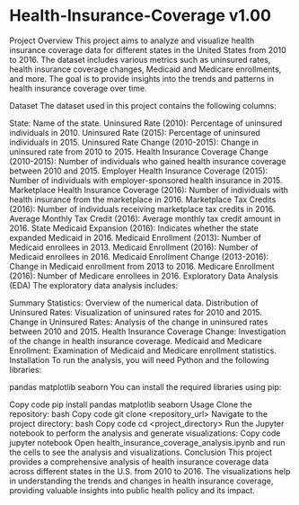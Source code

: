 # Health-Insurance-Coverage v1.00
Project Overview
This project aims to analyze and visualize health insurance coverage data for different states in the United States from 2010 to 2016. The dataset includes various metrics such as uninsured rates, health insurance coverage changes, Medicaid and Medicare enrollments, and more. The goal is to provide insights into the trends and patterns in health insurance coverage over time.

Dataset
The dataset used in this project contains the following columns:

State: Name of the state.
Uninsured Rate (2010): Percentage of uninsured individuals in 2010.
Uninsured Rate (2015): Percentage of uninsured individuals in 2015.
Uninsured Rate Change (2010-2015): Change in uninsured rate from 2010 to 2015.
Health Insurance Coverage Change (2010-2015): Number of individuals who gained health insurance coverage between 2010 and 2015.
Employer Health Insurance Coverage (2015): Number of individuals with employer-sponsored health insurance in 2015.
Marketplace Health Insurance Coverage (2016): Number of individuals with health insurance from the marketplace in 2016.
Marketplace Tax Credits (2016): Number of individuals receiving marketplace tax credits in 2016.
Average Monthly Tax Credit (2016): Average monthly tax credit amount in 2016.
State Medicaid Expansion (2016): Indicates whether the state expanded Medicaid in 2016.
Medicaid Enrollment (2013): Number of Medicaid enrollees in 2013.
Medicaid Enrollment (2016): Number of Medicaid enrollees in 2016.
Medicaid Enrollment Change (2013-2016): Change in Medicaid enrollment from 2013 to 2016.
Medicare Enrollment (2016): Number of Medicare enrollees in 2016.
Exploratory Data Analysis (EDA)
The exploratory data analysis includes:

Summary Statistics: Overview of the numerical data.
Distribution of Uninsured Rates: Visualization of uninsured rates for 2010 and 2015.
Change in Uninsured Rates: Analysis of the change in uninsured rates between 2010 and 2015.
Health Insurance Coverage Change: Investigation of the change in health insurance coverage.
Medicaid and Medicare Enrollment: Examination of Medicaid and Medicare enrollment statistics.
Installation
To run the analysis, you will need Python and the following libraries:

pandas
matplotlib
seaborn
You can install the required libraries using pip:

Copy code
pip install pandas matplotlib seaborn
Usage
Clone the repository:
bash
Copy code
git clone <repository_url>
Navigate to the project directory:
bash
Copy code
cd <project_directory>
Run the Jupyter notebook to perform the analysis and generate visualizations:
Copy code
jupyter notebook
Open health_insurance_coverage_analysis.ipynb and run the cells to see the analysis and visualizations.
Conclusion
This project provides a comprehensive analysis of health insurance coverage data across different states in the U.S. from 2010 to 2016. The visualizations help in understanding the trends and changes in health insurance coverage, providing valuable insights into public health policy and its impact.

